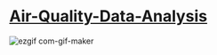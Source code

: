 # [Air-Quality-Data-Analysis](https://public.tableau.com/profile/sachi2815#!/)

![ezgif com-gif-maker](https://user-images.githubusercontent.com/68930360/97794695-a843d800-1bd3-11eb-900a-3f5ddaed0e2b.gif)

